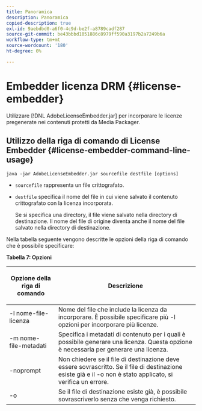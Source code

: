 ```yaml
---
title: Panoramica
description: Panoramica
copied-description: true
exl-id: 9aebdbd0-a6f0-4c9d-be2f-a8789cadf287
source-git-commit: be43bbbd1051886c8979ff590a3197b2a7249b6a
workflow-type: tm+mt
source-wordcount: '180'
ht-degree: 0%

---
```


# Embedder licenza DRM {#license-embedder}

Utilizzare [!DNL AdobeLicenseEmbedder.jar] per incorporare le licenze pregenerate nei contenuti protetti da Media Packager.

## Utilizzo della riga di comando di License Embedder {#license-embedder-command-line-usage}

```
java -jar AdobeLicenseEmbedder.jar sourcefile destfile [options]
```

* `sourcefile` rappresenta un file crittografato.
* `destfile` specifica il nome del file in cui viene salvato il contenuto crittografato con la licenza incorporata.

   Se si specifica una directory, il file viene salvato nella directory di destinazione. Il nome del file di origine diventa anche il nome del file salvato nella directory di destinazione.

Nella tabella seguente vengono descritte le opzioni della riga di comando che è possibile specificare:

**Tabella 7: Opzioni**

<table frame="all" colsep="1" rowsep="1" class="+ topic/table adobe-d/table " id="table_hnl_2sy_n4">  
 <thead class="- topic/thead "> 
  <tr rowsep="1" class="- topic/row "> 
   <th colname="1" class="- topic/entry entry"> <p class="- topic/p ">Opzione della riga di comando </p> </th> 
   <th colname="2" class="- topic/entry entry"> <p class="- topic/p ">Descrizione </p> </th> 
  </tr> 
 </thead>
 <tbody class="- topic/tbody "> 
  <tr rowsep="1" class="- topic/row "> 
   <td colname="1" class="- topic/entry "> <span class="+ topic/ph pr-d/codeph codeph"> -l nome-file-licenza </span> </td> 
   <td colname="2" class="- topic/entry "> Nome del file che include la licenza da incorporare. È possibile specificare più <span class="codeph"> -l </span> opzioni per incorporare più licenze. </td> 
  </tr> 
  <tr rowsep="1" class="- topic/row "> 
   <td colname="1" class="- topic/entry "> <span class="+ topic/ph pr-d/codeph codeph"> -m nome-file-metadati </span> </td> 
   <td colname="2" class="- topic/entry "> Specifica i metadati di contenuto per i quali è possibile generare una licenza. Questa opzione è necessaria per generare una licenza. </td> 
  </tr> 
  <tr rowsep="1" class="- topic/row "> 
   <td colname="1" class="- topic/entry "> <span class="codeph"> -noprompt </span> </td> 
   <td colname="2" class="- topic/entry "> Non chiedere se il file di destinazione deve essere sovrascritto. Se il file di destinazione esiste già e il <span class="codeph"> -o </span> non è stato applicato, si verifica un errore. </td> 
  </tr> 
  <tr rowsep="0" class="- topic/row "> 
   <td colname="1" class="- topic/entry "> <span class="codeph"> -o </span> </td> 
   <td colname="2" class="- topic/entry "> Se il file di destinazione esiste già, è possibile sovrascriverlo senza che venga richiesto. </td> 
  </tr> 
 </tbody> 
</table>
